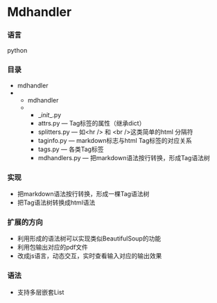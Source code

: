 # Mdhandler

### 语言

python

### 目录

* mdhandler
* * mdhandler
  * * \__init__.py
    * attrs.py                    — Tag标签的属性（继承dict）
    * splitters.py              — 如\<hr /> 和 \<br />这类简单的html 分隔符
    * taginfo.py                —  markdown标志与html Tag标签的对应关系
    * tags.py                     —   各类Tag标签
    * mdhandlers.py       —  把markdown语法按行转换，形成Tag语法树



### 实现

* 把markdown语法按行转换，形成一棵Tag语法树
* 把Tag语法树转换成html语法



### 扩展的方向

* 利用形成的语法树可以实现类似BeautifulSoup的功能
* 利用包输出对应的pdf文件
* 改成js语言，动态交互，实时查看输入对应的输出效果


### 语法

* 支持多层嵌套List




